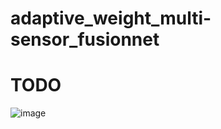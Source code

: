 # adaptive_weight_multi-sensor_fusionnet

# TODO

![image](https://user-images.githubusercontent.com/33244972/182765983-c3a9998b-9418-4d7d-b47b-3e33a8fba9e9.png)
